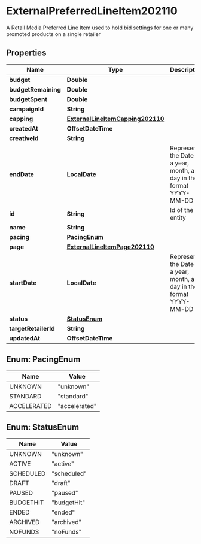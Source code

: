 

# ExternalPreferredLineItem202110

A Retail Media Preferred Line Item used to hold bid settings for one or many promoted products on a single retailer

## Properties

| Name | Type | Description | Notes |
|------------ | ------------- | ------------- | -------------|
|**budget** | **Double** |  |  |
|**budgetRemaining** | **Double** |  |  [optional] |
|**budgetSpent** | **Double** |  |  [optional] |
|**campaignId** | **String** |  |  |
|**capping** | [**ExternalLineItemCapping202110**](ExternalLineItemCapping202110.md) |  |  [optional] |
|**createdAt** | **OffsetDateTime** |  |  |
|**creativeId** | **String** |  |  [optional] |
|**endDate** | **LocalDate** | Represents the Date as a year, month, and day in the format YYYY-MM-DD |  |
|**id** | **String** | Id of the entity |  [optional] |
|**name** | **String** |  |  |
|**pacing** | [**PacingEnum**](#PacingEnum) |  |  |
|**page** | [**ExternalLineItemPage202110**](ExternalLineItemPage202110.md) |  |  |
|**startDate** | **LocalDate** | Represents the Date as a year, month, and day in the format YYYY-MM-DD |  |
|**status** | [**StatusEnum**](#StatusEnum) |  |  |
|**targetRetailerId** | **String** |  |  |
|**updatedAt** | **OffsetDateTime** |  |  |



## Enum: PacingEnum

| Name | Value |
|---- | -----|
| UNKNOWN | &quot;unknown&quot; |
| STANDARD | &quot;standard&quot; |
| ACCELERATED | &quot;accelerated&quot; |



## Enum: StatusEnum

| Name | Value |
|---- | -----|
| UNKNOWN | &quot;unknown&quot; |
| ACTIVE | &quot;active&quot; |
| SCHEDULED | &quot;scheduled&quot; |
| DRAFT | &quot;draft&quot; |
| PAUSED | &quot;paused&quot; |
| BUDGETHIT | &quot;budgetHit&quot; |
| ENDED | &quot;ended&quot; |
| ARCHIVED | &quot;archived&quot; |
| NOFUNDS | &quot;noFunds&quot; |



